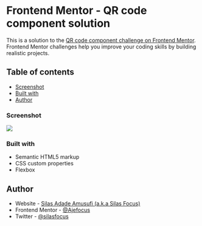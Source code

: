 # Frontend Mentor - QR code component solution

This is a solution to the [QR code component challenge on Frontend Mentor](https://www.frontendmentor.io/challenges/qr-code-component-iux_sIO_H). Frontend Mentor challenges help you improve your coding skills by building realistic projects.

## Table of contents

- [Screenshot](#screenshot)
- [Built with](#built-with)
- [Author](#author)

### Screenshot

![](imges/screenshot.png)

### Built with

- Semantic HTML5 markup
- CSS custom properties
- Flexbox

## Author

- Website - [Silas Adade Amusufi (a.k.a Silas Focus)](https://www.your-site.com)
- Frontend Mentor - [@Ajefocus](https://www.frontendmentor.io/profile/yourusername)
- Twitter - [@silasfocus](https://www.twitter.com/yourusername)
